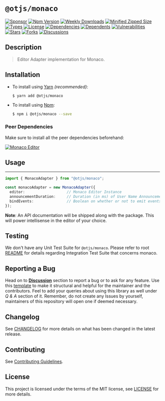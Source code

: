 # `@otjs/monaco`

[![Sponsor](https://img.shields.io/badge/sponsor-30363D?style=for-the-badge&logo=GitHub-Sponsors&logoColor=#white)](https://github.com/sponsors/0xTheProDev)
[![Npm Version](https://img.shields.io/npm/v/@otjs/monaco?style=for-the-badge)](https://www.npmjs.com/package/@otjs/monaco)
[![Weekly Downloads](https://img.shields.io/npm/dw/@otjs/monaco?style=for-the-badge)](https://www.npmjs.com/package/@otjs/monaco)
[![Minified Zipped Size](https://img.shields.io/bundlephobia/minzip/@otjs/monaco?style=for-the-badge)](https://www.npmjs.com/package/@otjs/monaco)
[![Types](https://img.shields.io/npm/types/@otjs/monaco?style=for-the-badge)](https://www.npmjs.com/package/@otjs/monaco)
[![License](https://img.shields.io/npm/l/@otjs/monaco?style=for-the-badge)](https://github.com/0xTheProDev/Operational-Transformation/blob/main/packages/monaco/LICENSE)
[![Dependencies](https://img.shields.io/librariesio/release/npm/@otjs/monaco?style=for-the-badge)](https://www.npmjs.com/package/@otjs/monaco)
[![Dependents](https://img.shields.io/librariesio/dependents/npm/@otjs/monaco?style=for-the-badge)](https://www.npmjs.com/package/@otjs/monaco)
[![Vulnerabilities](https://img.shields.io/snyk/vulnerabilities/npm/@otjs/monaco?style=for-the-badge)](https://github.com/0xTheProDev/Operational-Transformation/blob/main/.github/SECURITY.md)
[![Stars](https://img.shields.io/github/stars/0xTheProDev/Operational-Transformation?style=for-the-badge)](https://github.com/0xTheProDev/Operational-Transformation/stargazers)
[![Forks](https://img.shields.io/github/forks/0xTheProDev/Operational-Transformation?style=for-the-badge)](https://github.com/0xTheProDev/Operational-Transformation/network/members)
[![Discussions](https://img.shields.io/github/discussions/0xTheProDev/Operational-Transformation?style=for-the-badge)](https://github.com/0xTheProDev/Operational-Transformation/discussions)

## Description

> Editor Adapter implementation for Monaco.

## Installation

- To install using [Yarn](https://yarnpkg.com) _(recommended)_:

  ```sh
  $ yarn add @otjs/monaco
  ```

- To install using [Npm](https://www.npmjs.com):

  ```sh
  $ npm i @otjs/monaco --save
  ```

### Peer Dependencies

Make sure to install all the peer dependencies beforehand:

[![Monaco Editor](https://img.shields.io/npm/dependency-version/@otjs/firebase-monaco/peer/monaco-editor?style=for-the-badge)](https://microsoft.github.io/monaco-editor)

## Usage

---

```ts
import { MonacoAdapter } from "@otjs/monaco";

const monacoAdapter = new MonacoAdapter({
  editor:                   // Monaco Editor Instance
  announcementDuration:     // Duration (in ms) of User Name Announcement beside Cursor (optional)
  bindEvents:               // Boolean on whether or not to emit events from Adapter (optional)
});
```

**Note**: An API documentation will be shipped along with the package. This will power intellisense in the editor of your choice.

## Testing

We don't have any Unit Test Suite for `@otjs/monaco`. Please refer to root [README](https://github.com/0xTheProDev/Operational-Transformation/blob/main/README.md) for details regarding Integration Test Suite that concerns monaco.

## Reporting a Bug

Head on to [**Discussion**](https://github.com/0xTheProDev/Operational-Transformation/discussions) section to report a bug or to ask for any feature. Use this [template](https://github.com/0xTheProDev/Operational-Transformation/discussions/30) to make it structural and helpful for the maintainer and the contributors. Feel to add your queries about using this library as well under _Q & A_ section of it. Remember, do not create any Issues by yourself, maintainers of this repository will open one if deemed necessary.

## Changelog

See [CHANGELOG](https://github.com/0xTheProDev/Operational-Transformation/blob/main/CHANGELOG.md) for more details on what has been changed in the latest release.

## Contributing

See [Contributing Guidelines](https://github.com/0xTheProDev/Operational-Transformation/blob/main/.github/CONTRIBUTING.md).

## License

This project is licensed under the terms of the MIT license, see [LICENSE](https://github.com/0xTheProDev/Operational-Transformation/blob/main/packages/monaco/LICENSE) for more details.
